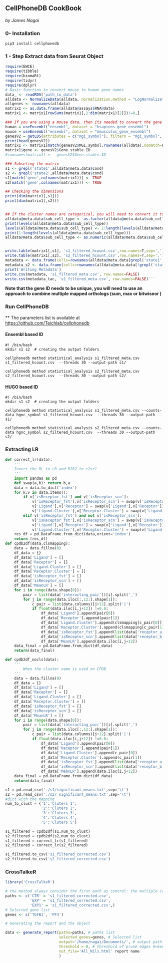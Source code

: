 ## CellPhoneDB CookBook

*by James Nagai*

### 0- Installation



```pip3 install cellphonedb```



### 1 - Step Extract data from Seurat Object

```R
require(EWCE)
require(tibble)
require(biomaRt)
require(tidyr)
require(dplyr)
# Basic function to convert mouse to human gene names
data_ <- readRDS('path_to_data')
alldata <- NormalizeData(alldata, normalization.method = "LogNormalize", scale.factor = 10000)
allgenes <- rownames(alldata)
matrix1 <- as.data.frame(alldata@assays$RNA@data)
matrix1 <- matrix1[rowSums(matrix1[,2:dim(matrix1)[2]])!=0,]

### If you are using a mouse data, then its needed to convert the gene names to human orthologs
human = useEnsembl("ensembl", dataset = "hsapiens_gene_ensembl")
mouse = useEnsembl("ensembl", dataset = "mmusculus_gene_ensembl")
genesV2 = getLDS(attributes = c("mgi_symbol"), filters = "mgi_symbol", values = rownames(alldata@assays$RNA@data) , mart = mouse, attributesL = c("hgnc_symbol","hgnc_id",'ensembl_gene_id'), martL = human, uniqueRows=T)
print(head(genesV2))
matrix1 <- matrix1[match(genesV2$MGI.symbol,rownames(alldata),nomatch=F),]
matrix1$gene <- genesV2$Gene.stable.ID
#rownames(matrix1) <-  genesV2$Gene.stable.ID

### Subseting the matrix
s1 <- grepl('state1',alldata@meta.data$cond)
s2 <- grepl('state2',alldata@meta.data$cond)
s1[match('gene',colnames(matrix1))] <- TRUE
s2[match('gene',colnames(matrix1))] <- TRUE

## Checking the dimensions
print(dim(matrix1[,s1]))
print(dim(matrix1[,s2]))


## If the cluster names are categorical, you will need to convert it to numerical
alldata@meta.data$sub_cell_type <- as.factor(alldata@meta.data$sub_cell_type)
print(levels(alldata@meta.data$sub_cell_type))
levels(alldata@meta.data$sub_cell_type) <- 1:length(levels(alldata@meta.data$sub_cell_type))
print(1:length(levels(alldata@meta.data$sub_cell_type)))
alldata@meta.data$sub_cell_type <- as.numeric(alldata@meta.data$sub_cell_type)


write.table(matrix1[,s1], 's1_filtered_hcount.csv',row.names=T,sep=',')
write.table(matrix1[,s2], 's2_filtered_hcount.csv',row.names=T,sep=',')
metadata <- data.frame(cells=rownames(alldata@meta.data[grepl('state1',alldata@meta.data$stim),]),cluster=alldata@meta.data$sub_cell_type[grepl('state1',alldata@meta.data$stim)])
metadata_s2 <- data.frame(cells=rownames(alldata@meta.data[!grepl('state1',alldata@meta.data$stim),]),cluster=alldata@meta.data$sub_cell_type[!grepl('state1',alldata@meta.data$stim)]) ## Just negate grepl('state1',alldata@meta.data$stim),]
print('Writing Metadata')
write.csv(metadata, 's1_filtered_meta.csv', row.names=FALSE)
write.csv(metadata_tac, 's2_filtered_meta.csv', row.names=FALSE)```
```

**Note that the gene ID needs to be unique, you will need to use an approach to combine multiple mapped orthologs (sum, max or bitwiseor )**

### Run CellPhoneDB

** The parameters list is available at https://github.com/Teichlab/cellphonedb

#### Ensembl based ID

```
#! /bin/bash
mkdir s1 s2  # creating the output folders

cellphonedb method statistical_analysis s1_filtered_meta.csv  s1_filtered_hcount.csv  --threads 30 --output-path s1/

cellphonedb method statistical_analysis s2_filtered_meta.csv  s2_filtered_hcount.csv  --threads 30 --output-path s2/

```

#### HUGO based ID

```
#! /bin/bash
mkdir s1 s2  # creating the output folders

cellphonedb method statistical_analysis s1_filtered_meta.csv --counts-data hgnc_symbol s1_filtered_hcount.csv  --threads 30 --output-path s1/

cellphonedb method statistical_analysis s2_filtered_meta.csv --counts-data hgnc_symbol s2_filtered_hcount.csv  --threads 30 --output-path s2/

```

### Extracting LR

```python
def correct_lr(data):
    '''
    Invert the RL to LR and R1R2 to r2>r1
    '''
    import pandas as pd
    def swap(a,b): return b,a
    data = data.to_dict('index')
    for k,v in data.items():
        if v['isReceptor_fst'] and v['isReceptor_scn']:
            v['isReceptor_fst'],v['isReceptor_scn'] = swap(v['isReceptor_fst'],v['isReceptor_scn'])
            v['Ligand'],v['Receptor'] = swap(v['Ligand'],v['Receptor'])
            v['Ligand.Cluster'],v['Receptor.Cluster'] = swap(v['Ligand.Cluster'],v['Receptor.Cluster'])
        elif v['isReceptor_fst'] and not v['isReceptor_scn']:
            v['isReceptor_fst'],v['isReceptor_scn'] = swap(v['isReceptor_fst'],v['isReceptor_scn'])
            v['Ligand'],v['Receptor'] = swap(v['Ligand'],v['Receptor'])
            v['Ligand.Cluster'],v['Receptor.Cluster'] = swap(v['Ligand.Cluster'],v['Receptor.Cluster'])
    res_df = pd.DataFrame.from_dict(data,orient='index')
    return (res_df)
def cpdb2df(data,clsmapping):
    data = data.fillna(0)
    df_data = {}
    df_data['Ligand'] = []
    df_data['Receptor'] = []
    df_data['Ligand.Cluster'] = []
    df_data['Receptor.Cluster'] = []
    df_data['isReceptor_fst'] = []
    df_data['isReceptor_scn'] = []
    df_data['MeanLR'] = []
    for i in range(data.shape[0]):
        pair = list(data['interacting_pair'])[i].split('_')
        for j in range(data.iloc[:,12:].shape[1]):
            c_pair = list(data.columns)[j+12].split('|')
            if float(data.iloc[i,j+12]) !=0.0:
                df_data['Ligand'].append(pair[0])
                df_data['Receptor'].append(pair[1])
                df_data['Ligand.Cluster'].append(clsmapping[c_pair[0]])
                df_data['Receptor.Cluster'].append(clsmapping[c_pair[1]])
                df_data['isReceptor_fst'].append(list(data['receptor_a'])[i])
                df_data['isReceptor_scn'].append(list(data['receptor_b'])[i])
                df_data['MeanLR'].append(data.iloc[i,j+12])
    data_final = pd.DataFrame.from_dict(df_data)
    return(data_final)

def cpdb2df_nocls(data):
    '''
   		When the cluster name is used on CPDB
    '''
    data = data.fillna(0)
    df_data = {}
    df_data['Ligand'] = []
    df_data['Receptor'] = []
    df_data['Ligand.Cluster'] = []
    df_data['Receptor.Cluster'] = []
    df_data['isReceptor_fst'] = []
    df_data['isReceptor_scn'] = []
    df_data['MeanLR'] = []
    for i in range(data.shape[0]):
        pair = list(data['interacting_pair'])[i].split('_')
        for j in range(data.iloc[:,12:].shape[1]):
            c_pair = list(data.columns)[j+12].split('|')
            if float(data.iloc[i,j+12]) !=0.0:
                df_data['Ligand'].append(pair[0])
                df_data['Receptor'].append(pair[1])
                df_data['Ligand.Cluster'].append(c_pair[0])
                df_data['Receptor.Cluster'].append(c_pair[1])
                df_data['isReceptor_fst'].append(list(data['receptor_a'])[i])
                df_data['isReceptor_scn'].append(list(data['receptor_b'])[i])
                df_data['MeanLR'].append(data.iloc[i,j+12])
    data_final = pd.DataFrame.from_dict(df_data)
    return(data_final)

s1 = pd.read_csv('./s1/significant_means.txt',sep='\t')
s2 = pd.read_csv('./s2/ significant_means.txt',sep='\t')
#dict with the mapping
num_to_clust = {'1':'Cluters 1',
                '2':'Cluters 2',
                '3':'Cluters 3',
                '4':'Cluters 4',
                '5':'Cluters 5'}

s1_filtered = cpdb2df(s1,num_to_clust)
s2_filtered = cpdb2df(s2,num_to_clust)
s1_filtered = correct_lr(s1_filtered)
s2_filtered = correct_lr(s2_filtered)

s1_filtered.to_csv('s1_filtered_corrected.csv')
s2_filtered.to_csv('s2_filtered_corrected.csv')

```

### CrossTalkeR

````R
library('CrossTalkeR')

# the method always consider the first path as control: the multiple control case will be handle soon
paths <- c('CTR' = 's1_filtered_corrected.csv',
           'EXP' = 's1_filtered_corrected.csv',
           'EXP1' = 's1_filtered_corrected.csv',)
# Selected gene list     
genes <- c('TGFB1', 'PF4')

# Generating the report and the object

data <- generate_report(paths=paths, # paths list
						selected_genes=genes, # Selected list
						output='/home/nagai/Documents/', # output path
						threshold = 0, # threshold of prune edges 0=keep all
						out_file='All_Nils.html' report name
						)

````
